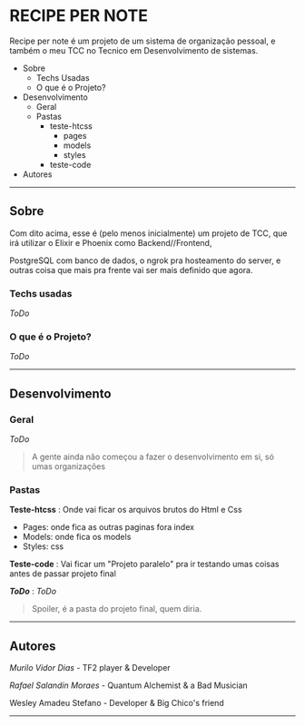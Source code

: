 # RECIPE PER NOTE

Recipe per note é um projeto de um sistema de organização pessoal, e também o meu TCC no Tecnico em Desenvolvimento de sistemas.

- Sobre
  - Techs Usadas
  - O que é o Projeto?
- Desenvolvimento
  - Geral
  - Pastas
    - teste-htcss
      - pages
      - models
      - styles
    - teste-code
- Autores

___
## Sobre

Com dito acima, esse é (pelo menos inicialmente) um projeto de TCC, que irá utilizar o Elixir e Phoenix como Backend//Frontend,

PostgreSQL com banco de dados, o ngrok pra hosteamento do server, e outras coisa que mais pra frente vai ser mais definido que agora.

### Techs usadas

_ToDo_

### O que é o Projeto?

_ToDo_

___
## Desenvolvimento

### Geral

_ToDo_

> A gente ainda não começou a fazer o desenvolvimento em si, só umas organizações

### Pastas

**Teste-htcss** : Onde vai ficar os arquivos brutos do Html e Css

- Pages: onde fica as outras paginas fora index
- Models: onde fica os models
- Styles: css

**Teste-code** : Vai ficar um "Projeto paralelo" pra ir testando umas coisas antes de passar projeto final

**_ToDo_** : _ToDo_

> Spoiler, é a pasta do projeto final, quem diria.

___
## Autores

_Murilo Vidor Dias_ - TF2 player & Developer

_Rafael Salandin Moraes_ - Quantum Alchemist & a Bad Musician

Wesley Amadeu Stefano - Developer & Big Chico's friend

___